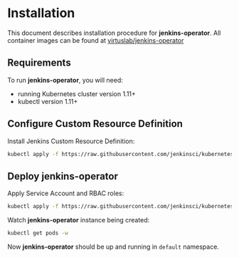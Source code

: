 # Installation

This document describes installation procedure for **jenkins-operator**.
All container images can be found at [virtuslab/jenkins-operator](https://hub.docker.com/r/virtuslab/jenkins-operator)

## Requirements
 
To run **jenkins-operator**, you will need:
- running Kubernetes cluster version 1.11+
- kubectl version 1.11+

## Configure Custom Resource Definition 

Install Jenkins Custom Resource Definition:

```bash
kubectl apply -f https://raw.githubusercontent.com/jenkinsci/kubernetes-operator/master/deploy/crds/jenkins_v1alpha2_jenkins_crd.yaml
```

## Deploy jenkins-operator

Apply Service Account and RBAC roles:

```bash
kubectl apply -f https://raw.githubusercontent.com/jenkinsci/kubernetes-operator/master/deploy/all-in-one-v1alpha2.yaml
```

Watch **jenkins-operator** instance being created:

```bash
kubectl get pods -w
```

Now **jenkins-operator** should be up and running in `default` namespace.



